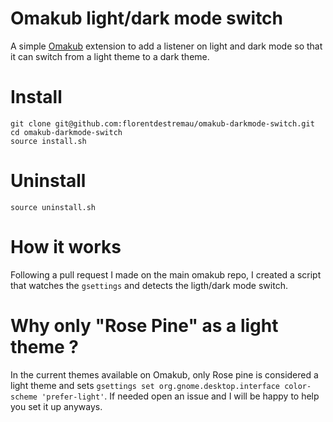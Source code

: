 # Omakub light/dark mode switch

A simple [Omakub](https://omakub.org/) extension to add a listener on light and dark mode so that it can switch from a light theme to a dark theme.

# Install

```
git clone git@github.com:florentdestremau/omakub-darkmode-switch.git
cd omakub-darkmode-switch
source install.sh
```

# Uninstall

```
source uninstall.sh
```

# How it works

Following a pull request I made on the main omakub repo, I created a script that watches the `gsettings` and detects the ligth/dark mode switch.

# Why only "Rose Pine" as a light theme ?

In the current themes available on Omakub, only Rose pine is considered a light theme and sets `gsettings set org.gnome.desktop.interface color-scheme 'prefer-light'`.
If needed open an issue and I will be happy to help you set it up anyways.
